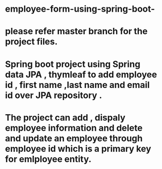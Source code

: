# employee-form-using-spring-boot- 
# please refer master branch for the project files.

# Spring boot project using Spring data JPA , thymleaf to add employee id , first name ,last name and email id over JPA repository .

# The project can add , dispaly employee information and delete and update an employee through employee id which is a primary key for emlployee entity.


